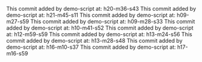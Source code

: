 This commit added by demo-script at:  h20-m36-s43
This commit added by demo-script at:  h21-m45-s11
This commit added by demo-script at:  h09-m27-s59
This commit added by demo-script at:  h09-m28-s33
This commit added by demo-script at:  h10-m41-s52
This commit added by demo-script at:  h12-m59-s59
This commit added by demo-script at:  h13-m24-s56
This commit added by demo-script at:  h13-m28-s48
This commit added by demo-script at:  h16-m10-s37
This commit added by demo-script at:  h17-m16-s59
